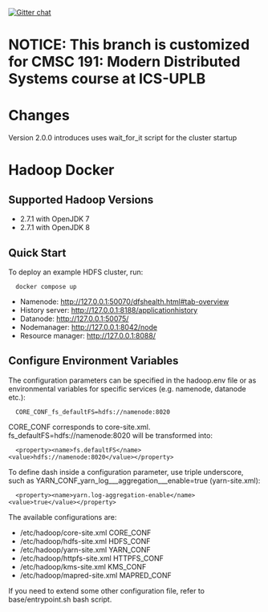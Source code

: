 [![Gitter chat](https://badges.gitter.im/gitterHQ/gitter.png)](https://gitter.im/big-data-europe/Lobby)

# NOTICE: This branch is customized for CMSC 191: Modern Distributed Systems course at ICS-UPLB 

# Changes

Version 2.0.0 introduces uses wait_for_it script for the cluster startup

# Hadoop Docker

## Supported Hadoop Versions
* 2.7.1 with OpenJDK 7
* 2.7.1 with OpenJDK 8

## Quick Start

To deploy an example HDFS cluster, run:
```
  docker compose up
```

* Namenode: http://127.0.0.1:50070/dfshealth.html#tab-overview
* History server: http://127.0.0.1:8188/applicationhistory
* Datanode: http://127.0.0.1:50075/
* Nodemanager: http://127.0.0.1:8042/node
* Resource manager: http://127.0.0.1:8088/

## Configure Environment Variables

The configuration parameters can be specified in the hadoop.env file or as environmental variables for specific services (e.g. namenode, datanode etc.):
```
  CORE_CONF_fs_defaultFS=hdfs://namenode:8020
```

CORE_CONF corresponds to core-site.xml. fs_defaultFS=hdfs://namenode:8020 will be transformed into:
```
  <property><name>fs.defaultFS</name><value>hdfs://namenode:8020</value></property>
```
To define dash inside a configuration parameter, use triple underscore, such as YARN_CONF_yarn_log___aggregation___enable=true (yarn-site.xml):
```
  <property><name>yarn.log-aggregation-enable</name><value>true</value></property>
```

The available configurations are:
* /etc/hadoop/core-site.xml CORE_CONF
* /etc/hadoop/hdfs-site.xml HDFS_CONF
* /etc/hadoop/yarn-site.xml YARN_CONF
* /etc/hadoop/httpfs-site.xml HTTPFS_CONF
* /etc/hadoop/kms-site.xml KMS_CONF
* /etc/hadoop/mapred-site.xml  MAPRED_CONF

If you need to extend some other configuration file, refer to base/entrypoint.sh bash script.
